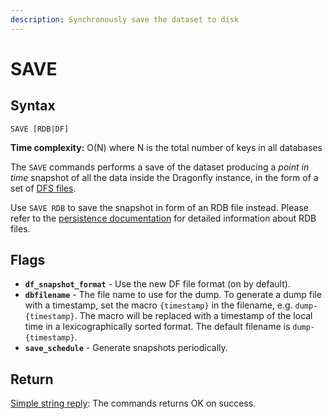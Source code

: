 ```yaml
---
description: Synchronously save the dataset to disk
---
```


# SAVE

## Syntax

    SAVE [RDB|DF]

**Time complexity:** O(N) where N is the total number of keys in all databases

The `SAVE` commands performs a save of the dataset producing a
_point in time_ snapshot of all the data inside the Dragonfly instance, in the form
of a set of [DFS files](../../managing-dragonfly/snapshotting).

Use `SAVE RDB` to save the snapshot in form of an RDB file instead.
Please refer to the [persistence documentation][tp] for detailed information about RDB files.

## Flags

* **`df_snapshot_format`** - Use the new DF file format (on by default).
* **`dbfilename`** - The file name to use for the dump. To generate a dump file with a timestamp, set the macro `{timestamp}` in the filename, e.g. `dump-{timestamp}`.
The macro will be replaced with a timestamp of the local time in a lexicographically sorted format.
The default filename is `dump-{timestamp}`.
* **`save_schedule`** - Generate snapshots periodically.

[tp]: https://redis.io/topics/persistence

## Return

[Simple string reply](https://redis.io/docs/reference/protocol-spec#resp-simple-strings): The commands returns OK on success.
